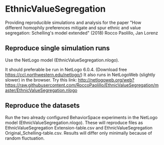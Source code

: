 # EthnicValueSegregation

Providing reproducible simulations and analysis for the paper "How different homophily preferences mitigate and spur ethnic and value segregation: Schelling's model extended" (2018)
Rocco Paolillo, Jan Lorenz

## Reproduce single simulation runs

Use the NetLogo model (EthnicValueSegregation.nlogo). 

It should preferable be run in NetLogo 6.0.4. (Download free https://ccl.northwestern.edu/netlogo/)
It also runs in NetLogoWeb (slightly slower) in the browser. Try this link:
http://netlogoweb.org/web?https://raw.githubusercontent.com/RoccoPaolillo/EthnicValueSegregation/master/EthnicValueSegregation.nlogo

## Reproduce the datasets

Run the two already configured BehaviorSpace experiments in the NetLogo model (EthnicValueSegregation.nlogo). These will reproduce files as EthnicValueSegregation Extension-table.csv and EthnicValueSegregation Original_Schelling-table.csv. Results will differ only minimally because of random fluctuation. 
